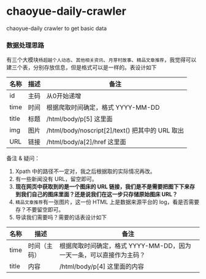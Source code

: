 # chaoyue-daily-crawler
chaoyue-daily crawler to get basic data



### 数据处理思路

有三个大模块`杨超越个人动态`、`其他相关资讯`、`月芽村故事`、`精品文章推荐`，我觉得可以建三个表，分别存放信息，但是格式可以是一样的。表设计如下

| 名称  | 描述 | 备注                                            |
| ----- | ---- | ----------------------------------------------- |
| id    | 主码 | 从0开始递增                                     |
| time  | 时间 | 根据爬取时间确定，格式 YYYY-MM-DD               |
| title | 标题 | /html/body/p[5] 这里面                          |
| img   | 图片 | /html/body/noscript[2]/text() 把其中的 URL 取出 |
| URL   | 链接 | /html/body/a[2]/href 这里面                     |



备注 & 疑问：

1. Xpath 中的路径不一定对，我之后根据取的实际情况再改。
2. 有一些新闻没有 URL，留空即可。
3. **现在网页中获取到的是一个图床的 URL 链接，我们是不是需要把图下下来存到我们自己的图床里面？还是说我们在这一步只存储原始图床 URL？**
4. `精品文章推荐`有一张图片，这一份 HTML 上是数据来源平台的 log，看是否需要存？不要留空即可。
5. 导读我们需要吗？需要的话表设计如下

| 名称  | 描述         | 备注                                                         |
| ----- | ------------ | ------------------------------------------------------------ |
| time  | 时间（主码） | 根据爬取时间确定，格式 YYYY-MM-DD，因为一天一条，可以直接作为主码？ |
| title | 内容         | /html/body/p[4] 这里面的内容                                 |

